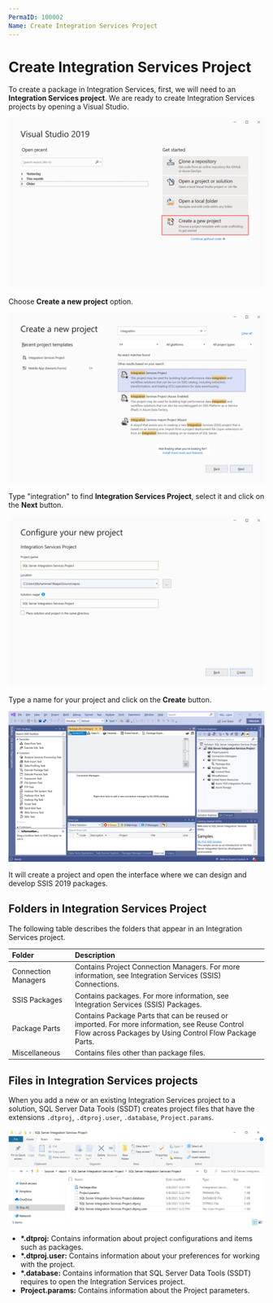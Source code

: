 ```yaml
---
PermaID: 100002
Name: Create Integration Services Project
---
```


# Create Integration Services Project

To create a package in Integration Services, first, we will need to an **Integration Services project**. We are ready to create Integration Services projects by opening a Visual Studio.

<img src="images/create-project-1.png" alt="Create a new project">

Choose **Create a new project** option.

<img src="images/create-project-2.png" alt="Choose Integration Services Project template">

Type "integration" to find **Integration Services Project**, select it and click on the **Next** button.

<img src="images/create-project-3.png" alt="Type a project name">

Type a name for your project and click on the **Create** button.

<img src="images/create-project-4.png" alt="Project created">

It will create a project and open the interface where we can design and develop SSIS 2019 packages.

## Folders in Integration Services Project

The following table describes the folders that appear in an Integration Services project.

| Folder              | Description                                                 |
| :-------------------| :-----------------------------------------------------------|
| Connection Managers | Contains Project Connection Managers. For more information, see Integration Services (SSIS) Connections. |
| SSIS Packages       | Contains packages. For more information, see Integration Services (SSIS) Packages. |
| Package Parts       | Contains Package Parts that can be reused or imported. For more information, see Reuse Control Flow across Packages by Using Control Flow Package Parts. |
| Miscellaneous       | Contains files other than package files. |

## Files in Integration Services projects

When you add a new or an existing Integration Services project to a solution, SQL Server Data Tools (SSDT) creates project files that have the extensions `.dtproj`, `.dtproj.user`, `.database`, `Project.params`.

<img src="images/create-project-5.png" alt="Project files">

 - **\*.dtproj:** Contains information about project configurations and items such as packages.
 - **\*.dtproj.user:** Contains information about your preferences for working with the project.
 - **\*.database:** Contains information that SQL Server Data Tools (SSDT) requires to open the Integration Services project.
 - **Project.params:** Contains information about the Project parameters.
